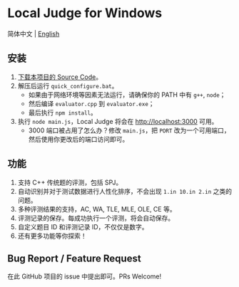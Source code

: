 # Local Judge for Windows

简体中文 | [English]()

## 安装

1. [下载本项目的 Source Code](https://github.com/nr0728/local-judge/archive/refs/heads/main.zip)。
2. 解压后运行 `quick_configure.bat`。
   - 如果由于网络环境等因素无法运行，请确保你的 PATH 中有 `g++`, `node`；
   - 然后编译 `evaluator.cpp` 到 `evaluator.exe`；
   - 最后执行 `npm install`。
3. 执行 `node main.js`，Local Judge 将会在 <http://localhost:3000> 可用。
   - 3000 端口被占用了怎么办？修改 `main.js`，把 `PORT` 改为一个可用端口，然后使用你更改后的端口访问即可。

## 功能

1. 支持 C++ 传统题的评测，包括 SPJ。
2. 自动识别并对于测试数据进行人性化排序，不会出现 `1.in 10.in 2.in` 之类的问题。
3. 多种评测结果的支持，AC, WA, TLE, MLE, OLE, CE 等。
4. 评测记录的保存。每成功执行一个评测，将会自动保存。
5. 自定义题目 ID 和评测记录 ID，不仅仅是数字。
6. 还有更多功能等你探索！

## Bug Report / Feature Request

在此 GitHub 项目的 issue 中提出即可。PRs Welcome!
